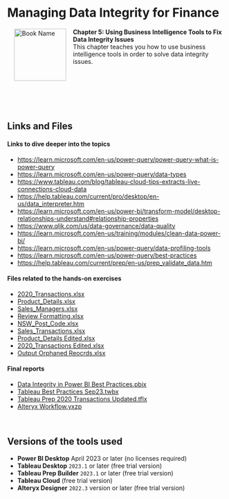 # Managing Data Integrity for Finance

<a href="https://www.packtpub.com/product/managing-data-integrity-for-finance/9781837630141"><img src="https://content.packt.com/B19758/cover_image_small.jpg" alt="Book Name" height="120px" align="left" style="margin: 0px 15px; border-color: white; border-style: solid; border-width: 1px;"></a>

**Chapter 5: Using Business Intelligence Tools to Fix Data Integrity Issues** <br />
This chapter teaches you how to use business intelligence tools in order to solve data integrity issues.

<br />
<br />
<br />
<br />
<br />

## Links and Files
#### Links to dive deeper into the topics
- https://learn.microsoft.com/en-us/power-query/power-query-what-is-power-query
- https://learn.microsoft.com/en-us/power-query/data-types
- https://www.tableau.com/blog/tableau-cloud-tips-extracts-live-connections-cloud-data
- https://help.tableau.com/current/pro/desktop/en-us/data_interpreter.htm
- https://learn.microsoft.com/en-us/power-bi/transform-model/desktop-relationships-understand#relationship-properties
- https://www.qlik.com/us/data-governance/data-quality
- https://learn.microsoft.com/en-us/training/modules/clean-data-power-bi/
- https://learn.microsoft.com/en-us/power-query/data-profiling-tools
- https://learn.microsoft.com/en-us/power-query/best-practices
- https://help.tableau.com/current/prep/en-us/prep_validate_data.htm
#### Files related to the hands-on exercises
- [2020_Transactions.xlsx](https://github.com/PacktPublishing/Managing-Data-Integrity-for-Finance/blob/main/ch05/2020_Transactions.xlsx)
- [Product_Details.xlsx](https://github.com/PacktPublishing/Managing-Data-Integrity-for-Finance/blob/main/ch05/Product_Details.xlsx)
- [Sales_Managers.xlsx](https://github.com/PacktPublishing/Managing-Data-Integrity-for-Finance/blob/main/ch05/Sales_Managers.xlsx)
- [Review Formatting.xlsx](https://github.com/PacktPublishing/Managing-Data-Integrity-for-Finance/blob/main/ch05/Review%20Formatting.xlsx)
- [NSW_Post_Code.xlsx](https://github.com/PacktPublishing/Managing-Data-Integrity-for-Finance/blob/main/ch05/NSW_Post_Code.xlsx)
- [Sales_Transactions.xlsx](https://github.com/PacktPublishing/Managing-Data-Integrity-for-Finance/blob/main/ch05/Sales_Transactions.xlsx)
- [Product_Details Edited.xlsx](https://github.com/PacktPublishing/Managing-Data-Integrity-for-Finance/blob/main/ch05/Product_Details%20Edited.xlsx)
- [2020_Transactions Edited.xlsx](https://github.com/PacktPublishing/Managing-Data-Integrity-for-Finance/blob/main/ch05/2020_Transactions%20Edited.xlsx)
- [Output Orphaned Reocrds.xlsx](https://github.com/PacktPublishing/Managing-Data-Integrity-for-Finance/blob/main/ch05/Output%20Orphaned%20Records.xlsx)

#### Final reports
- [Data Integrity in Power BI Best Practices.pbix](https://github.com/PacktPublishing/Managing-Data-Integrity-for-Finance/blob/main/ch05/Data%20Integrity%20in%20Power%20BI%20Best%20Practices.pbix)
- [Tableau Best Practices Sep23.twbx](https://github.com/PacktPublishing/Managing-Data-Integrity-for-Finance/blob/main/ch05/Tableau%20Best%20Practices%20Sep23.twbx)
- [Tableau Prep 2020 Transactions Updated.tflx](https://github.com/PacktPublishing/Managing-Data-Integrity-for-Finance/blob/main/ch05/Tableau%20Prep%202020%20Transactions%20Updated.tflx)
- [Alteryx Workflow.yxzp](https://github.com/PacktPublishing/Managing-Data-Integrity-for-Finance/blob/main/ch05/Alteryx%20Workflow.yxzp)
<br />

## Versions of the tools used
- **Power BI Desktop** April 2023 or later (no licenses required)
- **Tableau Desktop** `2023.1` or later (free trial version)
- **Tableau Prep Builder** `2023.1` or later (free trial version)
- **Tableau Cloud** (free trial version)
- **Alteryx Designer** `2022.3` version or later (free trial version)
